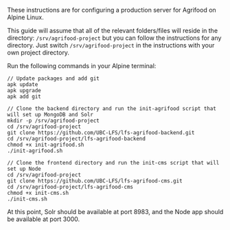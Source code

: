 These instructions are for configuring a production server for Agrifood on Alpine Linux.

This guide will assume that all of the relevant folders/files will reside in the directory: `/srv/agrifood-project` but you can follow the instructions for any directory. Just switch `/srv/agrifood-project` in the instructions with your own project directory.

Run the following commands in your Alpine terminal:
```
// Update packages and add git
apk update
apk upgrade
apk add git

// Clone the backend directory and run the init-agrifood script that will set up MongoDB and Solr
mkdir -p /srv/agrifood-project
cd /srv/agrifood-project
git clone https://github.com/UBC-LFS/lfs-agrifood-backend.git
cd /srv/agrifood-project/lfs-agrifood-backend
chmod +x init-agrifood.sh
./init-agrifood.sh

// Clone the frontend directory and run the init-cms script that will set up Node
cd /srv/agrifood-project
git clone https://github.com/UBC-LFS/lfs-agrifood-cms.git
cd /srv/agrifood-project/lfs-agrifood-cms
chmod +x init-cms.sh
./init-cms.sh
```

At this point, Solr should be available at port 8983, and the Node app should be available at port 3000.
